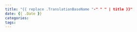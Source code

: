 ```yaml
---
title: "{{ replace .TranslationBaseName "-" " " | title }}"
date: {{ .Date }}
categories:
tags:
---
```

